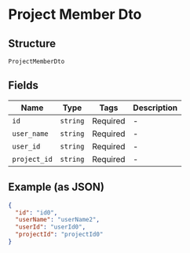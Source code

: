 
# Project Member Dto

## Structure

`ProjectMemberDto`

## Fields

| Name | Type | Tags | Description |
|  --- | --- | --- | --- |
| `id` | `string` | Required | - |
| `user_name` | `string` | Required | - |
| `user_id` | `string` | Required | - |
| `project_id` | `string` | Required | - |

## Example (as JSON)

```json
{
  "id": "id0",
  "userName": "userName2",
  "userId": "userId0",
  "projectId": "projectId0"
}
```

